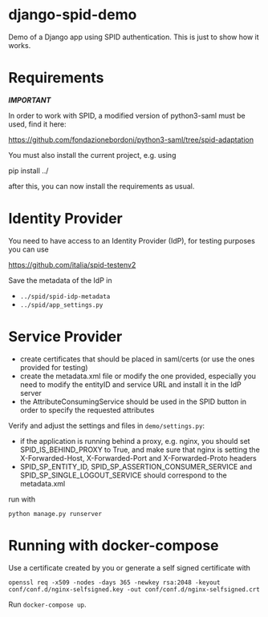 # django-spid-demo

Demo of a Django app using SPID authentication. This is just to show how it works.

# Requirements

**_IMPORTANT_**

In order to work with SPID, a modified version of python3-saml must be used, find it here:

https://github.com/fondazionebordoni/python3-saml/tree/spid-adaptation

You must also install the current project, e.g. using

pip install ../

after this, you can now install the requirements as usual.

# Identity Provider

You need to have access to an Identity Provider (IdP), for testing purposes you can use

https://github.com/italia/spid-testenv2

Save the metadata of the IdP in

- `../spid/spid-idp-metadata`
- `../spid/app_settings.py`

# Service Provider

- create certificates that should be placed in saml/certs (or use the ones provided for testing)
- create the metadata.xml file or modify the one provided, especially you need to modify the entityID and service URL and install it in the IdP server
- the AttributeConsumingService should be used in the SPID button in order to specify the requested attributes

Verify and adjust the settings and files in `demo/settings.py`:

- if the application is running behind a proxy, e.g. nginx, you should set SPID_IS_BEHIND_PROXY to True, and make sure that nginx is setting the X-Forwarded-Host, X-Forwarded-Port and X-Forwarded-Proto headers
- SPID_SP_ENTITY_ID, SPID_SP_ASSERTION_CONSUMER_SERVICE and SPID_SP_SINGLE_LOGOUT_SERVICE should correspond to the metadata.xml

run with

`python manage.py runserver`

# Running with docker-compose

Use a certificate created by you or generate a self signed certificate with

```
openssl req -x509 -nodes -days 365 -newkey rsa:2048 -keyout conf/conf.d/nginx-selfsigned.key -out conf/conf.d/nginx-selfsigned.crt
```

Run `docker-compose up`.
